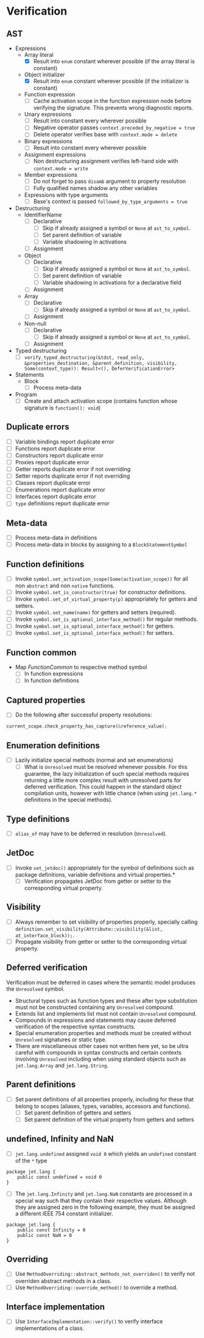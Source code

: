 # Verification

## AST

* Expressions
  * Array literal
    * [x] Result into `enum` constant wherever possible (if the array literal is constant)
  * Object initializer
    * [x] Result into `enum` constant wherever possible (if the initializer is constant)
  * Function expression
    * [ ] Cache activation scope in the function expression node before verifying the signature. This prevents wrong diagnostic reports.
  * Unary expressions
    * [ ] Result into constant every wherever possible
    * [ ] Negative operator passes `context.preceded_by_negative = true`
    * [ ] Delete operator verifies base with `context.mode = delete`
  * Binary expressions
    * [ ] Result into constant every wherever possible
  * Assignment expressions
    * [ ] Non destructuring assignment verifies left-hand side with `context.mode = write`
  * Member expressions
    * [ ] Do not forget to pass `disamb` argument to property resolution
    * [ ] Fully qualified names shadow any other variables
  * Expressions with type arguments
    * [ ] Base's context is passed `followed_by_type_arguments = true`

* Destructuring
  * IdentifierName
    * [ ] Declarative
      * [ ] Skip if already assigned a symbol or `None` at `ast_to_symbol`.
      * [ ] Set parent definition of variable
      * [ ] Variable shadowing in activations
    * [ ] Assignment
  * Object
    * [ ] Declarative
      * [ ] Skip if already assigned a symbol or `None` at `ast_to_symbol`.
      * [ ] Set parent definition of variable
      * [ ] Variable shadowing in activations for a declarative field
    * [ ] Assignment
  * Array
    * [ ] Declarative
      * [ ] Skip if already assigned a symbol or `None` at `ast_to_symbol`.
    * [ ] Assignment
  * Non-null
    * [ ] Declarative
      * [ ] Skip if already assigned a symbol or `None` at `ast_to_symbol`.
    * [ ] Assignment
* Typed destructuring
  * [ ] `verify_typed_destructuring(&tdst, read_only, &properties_destination, &parent_definition, visibility, Some(context_type)): Result<(), DeferVerificationError>`
* Statements
  * Block
    * [ ] Process meta-data

* Program
  * [ ] Create and attach activation scope (contains function whose signature is `function(): void`)

## Duplicate errors

* [ ] Variable bindings report duplicate error
* [ ] Functions report duplicate error
* [ ] Constructors report duplicate error
* [ ] Proxies report duplicate error
* [ ] Getter reports duplicate error if not overriding
* [ ] Setter reports duplicate error if not overriding
* [ ] Classes report duplicate error
* [ ] Enumerations report duplicate error
* [ ] Interfaces report duplicate error
* [ ] `type` definitions report duplicate error

## Meta-data

* [ ] Process meta-data in definitions
* [ ] Process meta-data in blocks by assigning to a `BlockStatementSymbol`

## Function definitions

* [ ] Invoke `symbol.set_activation_scope(Some(activation_scope))` for all non `abstract` and non `native` functions.
* [ ] Invoke `symbol.set_is_constructor(true)` for constructor definitions.
* [ ] Invoke `symbol.set_of_virtual_property(p)` appropriately for getters and setters.
* [ ] Invoke `symbol.set_name(name)` for getters and setters (required).
* [ ] Invoke `symbol.set_is_optional_interface_method()` for regular methods.
* [ ] Invoke `symbol.set_is_optional_interface_method()` for getters.
* [ ] Invoke `symbol.set_is_optional_interface_method()` for setters.

## Function common

* Map *FunctionCommon* to respective method symbol
  * [ ] In function expressions
  * [ ] In function definitions

## Captured properties

* [ ] Do the following after successful property resolutions:

```rust
current_scope.check_property_has_capture(&reference_value);
```

## Enumeration definitions

* [ ] Lazily initialize special methods (normal and set enumerations)
  * [ ] What is `Unresolved` must be resolved whenever possible. For this guarantee, the lazy initialization of such special methods requires returning a little more complex result with unresolved parts for deferred verification. This could happen in the standard object compilation units, however with little chance (when using `jet.lang.*` definitions in the special methods).

## Type definitions

* [ ] `alias_of` may have to be deferred in resolution (`Unresolved`).

## JetDoc

* [ ] Invoke `set_jetdoc()` appropriately for the symbol of definitions such as package definitions, variable definitions and virtual properties.*
  * [ ] Verification propagates JetDoc from getter or setter to the corresponding virtual property.

## Visibility

* [ ] Always remember to set visibility of properties properly, specially calling `definition.set_visibility(Attribute::visibility(&list, at_interface_block));`.
* [ ] Propagate visibility from getter or setter to the corresponding virtual property.

## Deferred verification

Verification must be deferred in cases where the semantic model produces the `Unresolved` symbol.

* Structural types such as function types and these after type substitution must not be constructed containing any `Unresolved` compound.
* Extends list and implements list must not contain `Unresolved` compound.
* Compounds in expressions and statements may cause deferred verification of the respective syntax constructs.
* Special enumeration properties and methods must be created without `Unresolved` signatures or static type.
* There are miscellaneous other cases not written here yet, so be ultra careful with compounds in syntax constructs and certain contexts involving `Unresolved` including when using standard objects such as `jet.lang.Array` and `jet.lang.String`.

## Parent definitions

* [ ] Set parent definitions of all properties properly, including for these that belong to scopes (aliases, types, variables, accessors and functions).
  * [ ] Set parent definition of getters and setters
  * [ ] Set parent definition of the virtual property from getters and setters

## undefined, Infinity and NaN

* [ ] `jet.lang.undefined` assigned `void 0` which yields an `undefined` constant of the `*` type

```
package jet.lang {
    public const undefined = void 0
}
```

* [ ] The `jet.lang.Infinity` and `jet.lang.NaN` constants are processed in a special way such that they contain their respective values. Although they are assigned zero in the following example, they must be assigned a different IEEE 754 constant initializer.

```
package jet.lang {
    public const Infinity = 0
    public const NaN = 0
}
```

## Overriding

* [ ] Use `MethodOverriding::abstract_methods_not_overriden()` to verify not overriden abstract methods in a class.
* [ ] Use `MethodOverriding::override_method()` to override a method.

## Interface implementation

* [ ] Use `InterfaceImplementation::verify()` to verify interface implementations of a class.
